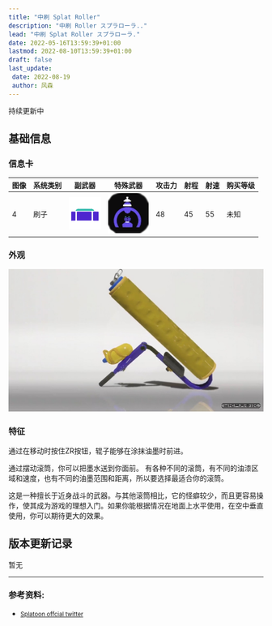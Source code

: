 ```yaml
---
title: "中刷 Splat Roller"
description: "中刷 Roller スプラローラ.."
lead: "中刷 Splat Roller スプラローラ."
date: 2022-05-16T13:59:39+01:00
lastmod: 2022-08-10T13:59:39+01:00
draft: false
last_update:  
 date: 2022-08-19
 author: 风森
---
```


<span class="badge badge--warning">持续更新中</span>

## 基础信息
### 信息卡
| 图像 | 系统类别 | 副武器 | 特殊武器 | 攻击力 | 射程 | 射速 | 购买等级 |
| ---- | -------- | ------ | -------- | ---- | ---- | ---- | -------- |
| 4    | 刷子     | ![冰壶炸弹](../../sub_weapon/images/S3_Weapon_Sub_Curling_Bomb.png )   | ![巨大防护罩](../../special_weapon/images/Big_Bubbler.png )     | 48   | 45   | 55   | 未知       | 

### 外观

![中刷](./images/Splat_Roller.jpg)

### 特征
通过在移动时按住ZR按钮，辊子能够在涂抹油墨时前进。

通过摆动滚筒，你可以把墨水送到你面前。
有各种不同的滚筒，有不同的油漆区域和速度，也有不同的油墨范围和距离，所以要选择最适合你的滚筒。 

这是一种擅长于近身战斗的武器。与其他滚筒相比，它的怪癖较少，而且更容易操作，使其成为游戏的理想入门。如果你能根据情况在地面上水平使用，在空中垂直使用，你可以期待更大的效果。 


## 版本更新记录
暂无

--- 

### 参考资料:  
- [<small> Splatoon offcial twitter</small>](https://twitter.com/SplatoonJP/status/1528662017535787008?s=20&t=RxoAVK4Ibbq1AuQlJP4iyA) 

